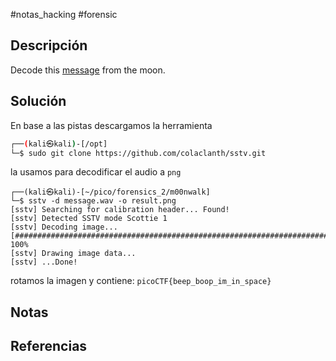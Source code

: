 #notas_hacking #forensic
## Descripción
Decode this [message](https://jupiter.challenges.picoctf.org/static/14393e18d98fedbaedbc28896d7ef31a/message.wav) from the moon.
## Solución
En base a las pistas descargamos la herramienta 
```bash
┌──(kali㉿kali)-[/opt]
└─$ sudo git clone https://github.com/colaclanth/sstv.git
```
la usamos para decodificar el audio a `png`
```
┌──(kali㉿kali)-[~/pico/forensics_2/m00nwalk]
└─$ sstv -d message.wav -o result.png                            
[sstv] Searching for calibration header... Found!    
[sstv] Detected SSTV mode Scottie 1
[sstv] Decoding image...   [################################################################################] 100%
[sstv] Drawing image data...
[sstv] ...Done!
```
rotamos la imagen y contiene:
`picoCTF{beep_boop_im_in_space}`
## Notas

## Referencias
